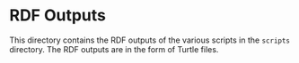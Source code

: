# RDF Outputs

This directory contains the RDF outputs of the various scripts in the `scripts` directory. The RDF outputs are in the form of Turtle files.